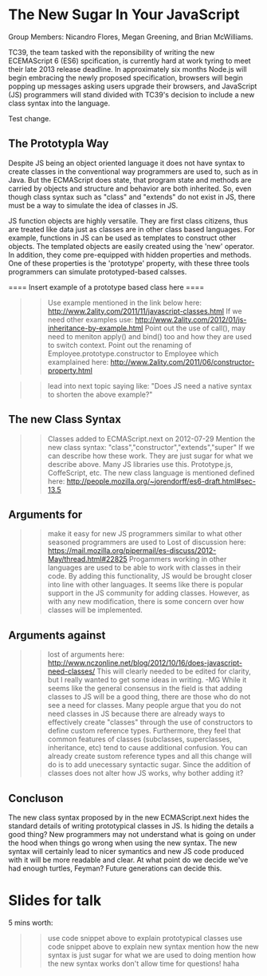 The New Sugar In Your JavaScript
=================================
Group Members: Nicandro Flores, Megan Greening, and Brian McWilliams.

TC39, the team tasked with the reponsibility of writing the new ECEMAScript 6 (ES6) spcification, is currently hard at work tyring to meet their late 2013 release deadline. In approximately six months Node.js will begin embracing the newly proposed specification, browsers will begin popping up messages asking users upgrade their browsers, and JavaScript (JS) programmers will stand divided with TC39's decision to include a new class syntax into the language. 

Test change.

The Prototypla Way
------------------

Despite JS being an object oriented language it does not have syntax to create classes in the conventional way programmers are used to, such as in Java. But the ECMAScript does state, that program state and methods are carried by objects and structure and behavior are both inherited. So, even though class syntax such as "class" and "extends" do not exist in JS, there must be a way to simulate the idea of classes in JS. 

JS function objects are highly versatile. They are first class citizens, thus are treated like data just as classes are in other class based languages. For example, functions in JS can be used as templates to construct other objects. The templated objects are easily created using the 'new' operator. In addition, they come pre-equipped with hidden properties and methods. One of these properties is the 'prototype' property, with these three tools programmers can simulate prototyped-based calsses. 

==== Insert example of a prototype based class here ====
>> Use example mentioned in the link below
>> here: http://www.2ality.com/2011/11/javascript-classes.html
>> If we need other examples use:
>> http://www.2ality.com/2012/01/js-inheritance-by-example.html
>> Point out the use of call(), may need to meniton apply() and bind() too
>> and how they are used to switch context.
>> Point out the renaming of Employee.prototype.constructor to Employee which
>> examplained here:
>> http://www.2ality.com/2011/06/constructor-property.html

>> lead into next topic saying like:
>> "Does JS need a native syntax to shorten the above example?"

The new Class Syntax
--------------------

>> Classes added to ECMAScript.next on 2012-07-29
>> Mention the new class syntax: "class","constructor","extends","super"
>> If we can describe how these work.
>> They are just sugar for what we describe above.
>> Many JS libraries use this. Prototype.js, CoffeScript, etc.
>> The new class language is mentioned defined here:
>> http://people.mozilla.org/~jorendorff/es6-draft.html#sec-13.5


Arguments for
--------------

>> make it easy for new JS programmers
>> similar to what other seasoned programmers are used to
>> Lost of discussion here:
>> https://mail.mozilla.org/pipermail/es-discuss/2012-May/thread.html#22825
Progammers working in other languages are used to be able to work with classes in their code. By adding this functionality, JS would be brought closer into line with other languages. It seems like there is popular support in the JS community for adding classes. However, as with any new modification, there is some concern over how classes will be implemented.


Arguments against
-----------------

>> lost of arguments here:
http://www.nczonline.net/blog/2012/10/16/does-javascript-need-classes/
>> This will clearly needed to be edited for clarity, but I really wanted to get some ideas in writing. -MG
While it seems like the general consensus in the field is that adding classes to JS will be a good thing, there are those who do not see a need for classes. Many people argue that you do not need classes in JS because there are already ways to effectively create "classes" through the use of constructors to define custom reference types. Furthermore, they feel that common features of classes (subclasses, superclasses, inheritance, etc) tend to cause additional confusion. You can already create sustom reference types and all this change will do is to add unecessary syntactic sugar. Since the addition of classes does not alter how JS works, why bother adding it?

Concluson
--------- 

The new class syntax proposed by in the new ECMAScript.next hides the standard details of writing prototypical classes in JS. Is hiding the details a good thing? New programmers may not understand what is going on under the hood when things go wrong when using the new syntax. The new syntax will certainly lead to nicer symantics and new JS code produced with it will be more readable and clear. At what point do we decide we've had enough turtles, Feyman? Future generations can decide this. 


Slides for talk
================
5 mins worth:
>> use code snippet above to explain prototypical classes
>> use code snippet above to explain new syntax
>> mention how the new syntax is just sugar for what we are used to doing
>> mention how the new syntax works
>> don't allow time for questions! haha
